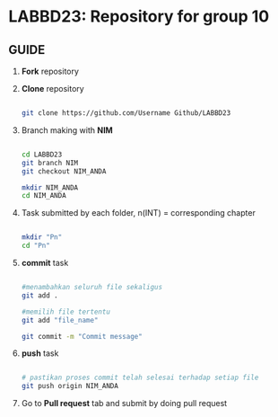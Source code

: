 # LABBD23: Repository for group 10 

## GUIDE
1. **Fork** repository
   
3. **Clone** repository
   
   ```sh
   
   git clone https://github.com/Username Github/LABBD23
   
   ```
4. Branch making with **NIM**
   
   ```sh
   
   cd LABBD23
   git branch NIM
   git checkout NIM_ANDA
   
   mkdir NIM_ANDA
   cd NIM_ANDA
   
   ```
   
5. Task submitted by each folder, n(INT) = corresponding chapter
   
   ```sh
   
   mkdir "Pn"
   cd "Pn"
   
   ```
   
6. **commit** task
   
   ```sh
   
   #menambahkan seluruh file sekaligus
   git add .
   
   #memilih file tertentu
   git add "file_name"
   
   git commit -m "Commit message"
   
   ```
   
7. **push** task
    
   ```sh
   
   # pastikan proses commit telah selesai terhadap setiap file
   git push origin NIM_ANDA
   
   ```
   
8. Go to **Pull request** tab and submit by doing pull request
